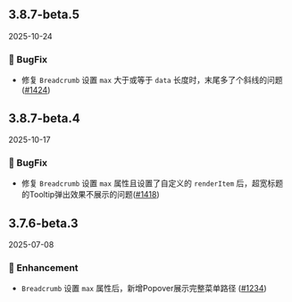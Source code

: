 ## 3.8.7-beta.5
2025-10-24

### 🐞 BugFix

- 修复 `Breadcrumb` 设置 `max` 大于或等于 `data` 长度时，末尾多了个斜线的问题 ([#1424](https://github.com/sheinsight/shineout-next/pull/1424))


## 3.8.7-beta.4
2025-10-17

### 🐞 BugFix

- 修复 `Breadcrumb` 设置 `max` 属性且设置了自定义的 `renderItem` 后，超宽标题的Tooltip弹出效果不展示的问题([#1418](https://github.com/sheinsight/shineout-next/pull/1418))


## 3.7.6-beta.3
2025-07-08

### 💎 Enhancement

- `Breadcrumb` 设置 `max` 属性后，新增Popover展示完整菜单路径 ([#1234](https://github.com/sheinsight/shineout-next/pull/1234))
